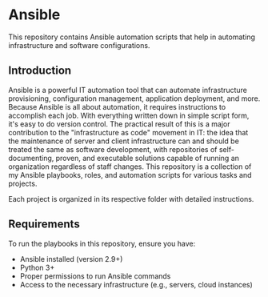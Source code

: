 # Ansible

This repository contains Ansible automation scripts that help in automating infrastructure and software configurations.

## Introduction

Ansible is a powerful IT automation tool that can automate infrastructure provisioning, configuration management, application deployment, and more. Because Ansible is all about automation, it requires instructions to accomplish each job. With everything written down in simple script form, it's easy to do version control. The practical result of this is a major contribution to the "infrastructure as code" movement in IT: the idea that the maintenance of server and client infrastructure can and should be treated the same as software development, with repositories of self-documenting, proven, and executable solutions capable of running an organization regardless of staff changes. This repository is a collection of my Ansible playbooks, roles, and automation scripts for various tasks and projects.


Each project is organized in its respective folder with detailed instructions.

## Requirements

To run the playbooks in this repository, ensure you have:

- Ansible installed (version 2.9+)
- Python 3+
- Proper permissions to run Ansible commands
- Access to the necessary infrastructure (e.g., servers, cloud instances)
